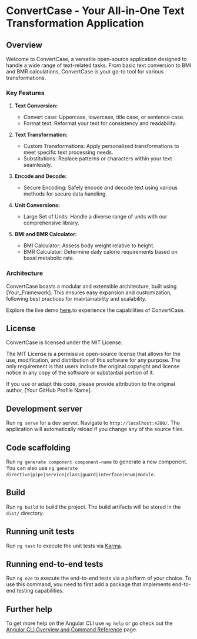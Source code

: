 # ConvertCase - Your All-in-One Text Transformation Application

## Overview

Welcome to ConvertCase, a versatile open-source application designed to handle a wide range of text-related tasks. From basic text conversion to BMI and BMR calculations, ConvertCase is your go-to tool for various transformations.

### Key Features

1. **Text Conversion:**
   - Convert case: Uppercase, lowercase, title case, or sentence case.
   - Format text: Reformat your text for consistency and readability.
2. **Text Transformation:**
   - Custom Transformations: Apply personalized transformations to meet specific text processing needs.
   - Substitutions: Replace patterns or characters within your text seamlessly.

3. **Encode and Decode:**
   - Secure Encoding: Safely encode and decode text using various methods for secure data handling.

4. **Unit Conversions:**
   - Large Set of Units: Handle a diverse range of units with our comprehensive library.

5. **BMI and BMR Calculator:**
   - BMI Calculator: Assess body weight relative to height.
   - BMR Calculator: Determine daily calorie requirements based on basal metabolic rate.

### Architecture

ConvertCase boasts a modular and extensible architecture, built using [Your_Framework]. This ensures easy expansion and customization, following best practices for maintainability and scalability.

Explore the live demo [here](https://convertcase.me).to experience the capabilities of ConvertCase.

## License

ConvertCase is licensed under the MIT License. 

The MIT License is a permissive open-source license that allows for the use, modification, and distribution of this software for any purpose. The only requirement is that users include the original copyright and license notice in any copy of the software or substantial portion of it.

If you use or adapt this code, please provide attribution to the original author, [Your GitHub Profile Name].


## Development server

Run `ng serve` for a dev server. Navigate to `http://localhost:4200/`. The application will automatically reload if you change any of the source files.

## Code scaffolding

Run `ng generate component component-name` to generate a new component. You can also use `ng generate directive|pipe|service|class|guard|interface|enum|module`.

## Build

Run `ng build` to build the project. The build artifacts will be stored in the `dist/` directory.

## Running unit tests

Run `ng test` to execute the unit tests via [Karma](https://karma-runner.github.io).

## Running end-to-end tests

Run `ng e2e` to execute the end-to-end tests via a platform of your choice. To use this command, you need to first add a package that implements end-to-end testing capabilities.

## Further help

To get more help on the Angular CLI use `ng help` or go check out the [Angular CLI Overview and Command Reference](https://angular.io/cli) page.
